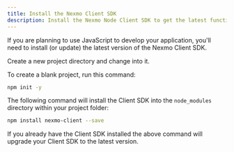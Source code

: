 ```yaml
---
title: Install the Nexmo Client SDK
description: Install the Nexmo Node Client SDK to get the latest functionality for building Programmable Conversation apps.
---
```


If you are planning to use JavaScript to develop your application, you'll need to install (or update) the latest version of the Nexmo Client SDK.

Create a new project directory and change into it.

To create a blank project, run this command:

``` bash
npm init -y
```

The following command will install the Client SDK into the `node_modules` directory within your project folder:

``` bash
npm install nexmo-client --save
```

If you already have the Client SDK installed the above command will upgrade your Client SDK to the latest version.
